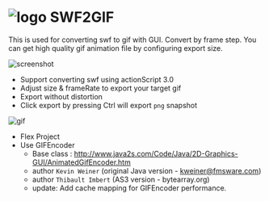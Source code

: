 ![logo](https://raw.github.com/zombieJ/SWF2GIF/master/src/assets/logo32.png) SWF2GIF
=======
This is used for converting swf to gif with GUI. Convert by frame step.
You can get high quality gif animation file by configuring export size.

![screenshot](https://raw.github.com/zombieJ/SWF2GIF/master/images/screenshot.png)

* Support converting swf using actionScript 3.0
* Adjust size &amp; frameRate to export your target gif
* Export without distortion
* Click export by pressing Ctrl will export `png` snapshot

![gif](https://raw.github.com/zombieJ/SWF2GIF/master/images/ZZZ.gif)

* Flex Project
* Use GIFEncoder
    * Base class :  http://www.java2s.com/Code/Java/2D-Graphics-GUI/AnimatedGifEncoder.htm
    * author `Kevin Weiner` (original Java version - kweiner@fmsware.com)
    * author `Thibault Imbert` (AS3 version - bytearray.org)
    * update: Add cache mapping for GIFEncoder performance.

